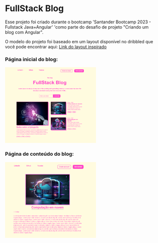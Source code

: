 # FullStack Blog

Esse projeto foi criado durante o bootcamp 'Santander Bootcamp 2023 - Fullstack Java+Angular' 'como parte do desafio de projeto "Criando um blog com Angular".

O modelo do projeto foi baseado em um layout disponível no dribbled que você pode encontrar aqui: [Link do layout inspirado](https://dribbble.com/shots/20082537-Blog-home-page-Untitled-UI)

### Página inicial do blog:

 <img src="./src/assets/pagina-inicial.png" alt="Pagina inicial" height="250px" width="300px"/>

### Página de conteúdo do blog:

 <img src="./src/assets/pagina-de-conteudo.png" alt="Página de conteudo" height="250px" width="300px"/>
